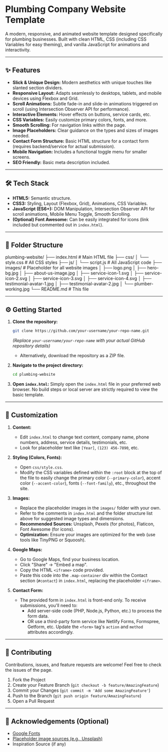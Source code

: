 # Plumbing Company Website Template

A modern, responsive, and animated website template designed specifically for plumbing businesses. Built with clean HTML, CSS (including CSS Variables for easy theming), and vanilla JavaScript for animations and interactivity.

---

## ✨ Features

*   **Slick & Unique Design:** Modern aesthetics with unique touches like slanted section dividers.
*   **Responsive Layout:** Adapts seamlessly to desktops, tablets, and mobile devices using Flexbox and Grid.
*   **Scroll Animations:** Subtle fade-in and slide-in animations triggered on scroll (using Intersection Observer API for performance).
*   **Interactive Elements:** Hover effects on buttons, service cards, etc.
*   **CSS Variables:** Easily customize primary colors, fonts, and more.
*   **Smooth Scrolling:** For navigation links within the page.
*   **Image Placeholders:** Clear guidance on the types and sizes of images needed.
*   **Contact Form Structure:** Basic HTML structure for a contact form (requires backend/service for actual submission).
*   **Mobile Navigation:** Includes a functional toggle menu for smaller screens.
*   **SEO Friendly:** Basic meta description included.
  
---

## 🛠️ Tech Stack

*   **HTML5:** Semantic structure.
*   **CSS3:** Styling, Layout (Flexbox, Grid), Animations, CSS Variables.
*   **JavaScript (ES6+):** DOM Manipulation, Intersection Observer API for scroll animations, Mobile Menu Toggle, Smooth Scrolling.
*   **(Optional) Font Awesome:** Can be easily integrated for icons (link included but commented out in `index.html`).

---

## 📁 Folder Structure
plumbing-website/
├── index.html # Main HTML file
├── css/
│ └── style.css # All CSS styles
├── js/
│ └── script.js # All JavaScript code
├── images/ # Placeholder for all website images
│ ├── logo.png
│ ├── hero-bg.jpg
│ ├── about-us-image.jpg
│ ├── service-icon-1.svg
│ ├── service-icon-2.svg
│ ├── service-icon-3.svg
│ ├── service-icon-4.svg
│ ├── testimonial-avatar-1.jpg
│ ├── testimonial-avatar-2.jpg
│ └── plumber-working.jpg
└── README.md # This file

---

## ⚙️ Getting Started

1.  **Clone the repository:**
    ```bash
    git clone https://github.com/your-username/your-repo-name.git
    ```
    *(Replace `your-username/your-repo-name` with your actual GitHub repository details)*
    *   Alternatively, download the repository as a ZIP file.

2.  **Navigate to the project directory:**
    ```bash
    cd plumbing-website
    ```

3.  **Open `index.html`:**
    Simply open the `index.html` file in your preferred web browser. No build steps or local server are strictly required to view the basic template.

---

## 🎨 Customization

1.  **Content:**
    *   Edit `index.html` to change text content, company name, phone numbers, address, service details, testimonials, etc.
    *   Look for placeholder text like `[Year]`, `(123) 456-7890`, etc.

2.  **Styling (Colors, Fonts):**
    *   Open `css/style.css`.
    *   Modify the CSS variables defined within the `:root` block at the top of the file to easily change the primary color (`--primary-color`), accent color (`--accent-color`), fonts (`--font-family`), etc., throughout the site.

3.  **Images:**
    *   Replace the placeholder images in the `images/` folder with your own.
    *   Refer to the comments in `index.html` and the folder structure list above for suggested image types and dimensions.
    *   **Recommended Sources:** Unsplash, Pexels (for photos), Flaticon, Font Awesome (for icons).
    *   **Optimization:** Ensure your images are optimized for the web (use tools like TinyPNG or Squoosh).

4.  **Google Maps:**
    *   Go to Google Maps, find your business location.
    *   Click "Share" -> "Embed a map".
    *   Copy the HTML `<iframe>` code provided.
    *   Paste this code into the `.map-container` div within the Contact section (`#contact`) in `index.html`, replacing the placeholder `<iframe>`.

5.  **Contact Form:**
    *   The provided form in `index.html` is front-end only. To receive submissions, you'll need to:
        *   Add server-side code (PHP, Node.js, Python, etc.) to process the form data.
        *   OR use a third-party form service like Netlify Forms, Formspree, Getform, etc. Update the `<form>` tag's `action` and `method` attributes accordingly.

---

## 🤝 Contributing

Contributions, issues, and feature requests are welcome! Feel free to check the issues of the page.

1.  Fork the Project
2.  Create your Feature Branch (`git checkout -b feature/AmazingFeature`)
3.  Commit your Changes (`git commit -m 'Add some AmazingFeature'`)
4.  Push to the Branch (`git push origin feature/AmazingFeature`)
5.  Open a Pull Request

---

## 🙏 Acknowledgements (Optional)

*   [Google Fonts](https://fonts.google.com/)
*   [Placeholder image sources (e.g., Unsplash)](https://unsplash.com/)
*   Inspiration Source (if any)
